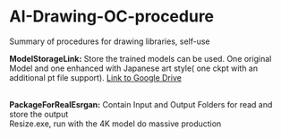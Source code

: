 # AI-Drawing-OC-procedure
Summary of procedures for drawing libraries, self-use


<b>ModelStorageLink:</b>
Store the trained models can be used. One original Model and one enhanced with Japanese art style( one ckpt with an additional pt file support). 
<a href="https://drive.google.com/drive/folders/15QViq_LqMdxo8Fk_xibxy-_CCoa3FR_L?usp=sharing">Link to Google Drive</a>

<br>
<b>PackageForRealEsrgan:</b>
Contain Input and Output Folders for read and store the output
<br>
Resize.exe, run with the 4K model do massive production
<br>

